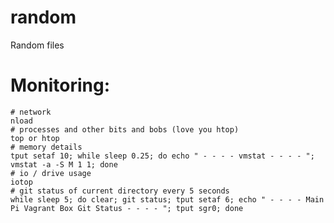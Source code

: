 # random
Random files

# Monitoring:
    # network
    nload
    # processes and other bits and bobs (love you htop)
    top or htop
    # memory details
    tput setaf 10; while sleep 0.25; do echo " - - - - vmstat - - - - "; vmstat -a -S M 1 1; done
    # io / drive usage
    iotop
    # git status of current directory every 5 seconds
    while sleep 5; do clear; git status; tput setaf 6; echo " - - - - Main Pi Vagrant Box Git Status - - - - "; tput sgr0; done


